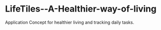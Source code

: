 # LifeTiles--A-Healthier-way-of-living
Application Concept for healthier living and tracking daily tasks. 
